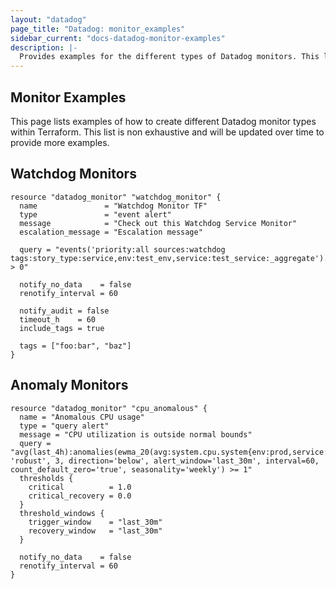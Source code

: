 ```yaml
---
layout: "datadog"
page_title: "Datadog: monitor_examples"
sidebar_current: "docs-datadog-monitor-examples"
description: |-
  Provides examples for the different types of Datadog monitors. This list isn't exhaustive but serves as a reference for some examples.
---
```


## Monitor Examples
This page lists examples of how to create different Datadog monitor types within Terraform. This list is non exhaustive and will be updated over time to provide more examples.

## Watchdog Monitors

```
resource "datadog_monitor" "watchdog_monitor" {
  name               = "Watchdog Monitor TF"
  type               = "event alert"
  message            = "Check out this Watchdog Service Monitor"
  escalation_message = "Escalation message"

  query = "events('priority:all sources:watchdog tags:story_type:service,env:test_env,service:test_service:_aggregate').by('service,resource_name').rollup('count').last('30m') > 0"

  notify_no_data    = false
  renotify_interval = 60

  notify_audit = false
  timeout_h    = 60
  include_tags = true

  tags = ["foo:bar", "baz"]
}
```

## Anomaly Monitors

```
resource "datadog_monitor" "cpu_anomalous" {
  name = "Anomalous CPU usage"
  type = "query alert"
  message = "CPU utilization is outside normal bounds"
  query = "avg(last_4h):anomalies(ewma_20(avg:system.cpu.system{env:prod,service:website}.as_rate()), 'robust', 3, direction='below', alert_window='last_30m', interval=60, count_default_zero='true', seasonality='weekly') >= 1"
  thresholds {
    critical          = 1.0
    critical_recovery = 0.0
  }
  threshold_windows {
    trigger_window    = "last_30m"
    recovery_window   = "last_30m"
  }

  notify_no_data    = false
  renotify_interval = 60
}
```

